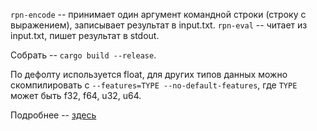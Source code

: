 
`rpn-encode` -- принимает один аргумент командной строки (строку с выражением), записывает результат в input.txt.
`rpn-eval` -- читает из input.txt, пишет результат в stdout.

Собрать -- `cargo build --release`.

По дефолту используется float, для других типов данных можно скомпилировать с `--features=TYPE --no-default-features`, где `TYPE` может быть f32, f64, u32, u64.

Подробнее -- [здесь](https://www.linux.org.ru/forum/development/15422159)
